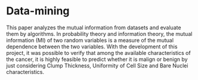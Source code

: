 # Data-mining
This paper analyzes the mutual information from datasets and evaluate them by algorithms. In probability theory and information theory, the mutual information (MI) of two random variables is a measure of the mutual dependence between the two variables. With the development of this project, it was possible to verify that among the available characteristics of the cancer, it is highly feasible to predict whether it is malign or benign by just considering Clump Thickness, Uniformity of Cell Size and Bare Nuclei characteristics.
